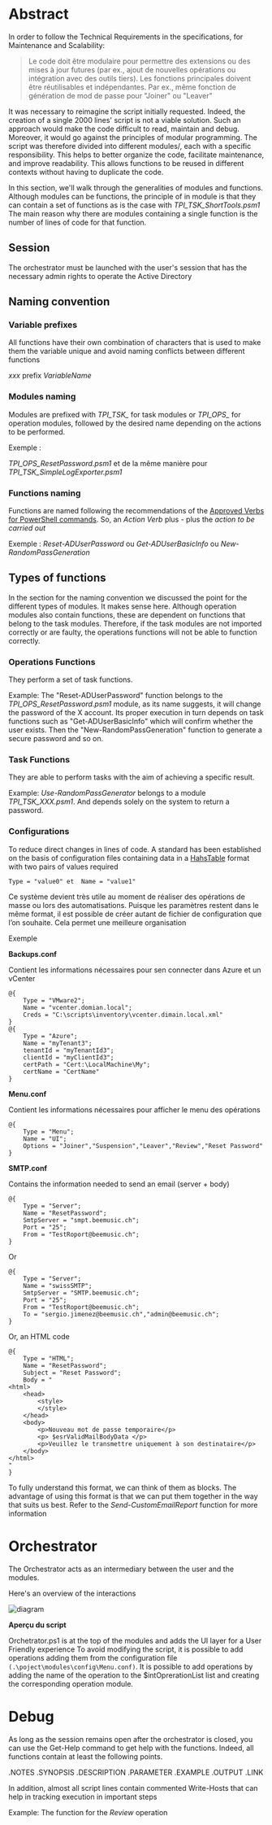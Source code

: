 # Abstract 

In order to follow the Technical Requirements in the specifications, for Maintenance and Scalability:
> Le code doit être modulaire pour permettre des extensions ou des mises à jour futures (par ex., ajout de nouvelles opérations ou intégration avec des outils tiers). Les fonctions principales doivent être réutilisables et indépendantes. Par ex., même fonction de génération de mod de passe pour "Joiner" ou "Leaver" 

It was necessary to reimagine the script initially requested. Indeed, the creation of a single 2000 lines' script is not a viable solution. Such an approach would make the code difficult to read, maintain and debug. Moreover, it would go against the principles of modular programming. The script was therefore divided into different  modules/, each with a specific responsibility. This helps to better organize the code, facilitate maintenance, and improve readability. This allows functions to be reused in different contexts without having to duplicate the code. 

In this section, we'll walk through the generalities of modules and functions. Although modules can be functions, the principle of in module is that they can contain a set of functions as is the case with *TPI_TSK_ShortTools.psm1* The main reason why there are modules containing a single function is the number of lines of code for that function.

## Session 

The orchestrator must be launched with the user's session that has the necessary admin rights to operate the Active Directory 

## Naming convention

### Variable prefixes

All functions have their own combination of characters that is used to make them the variable unique and avoid naming conflicts between different functions 

*xxx* prefix *VariableName*

###  Modules naming

Modules are prefixed with *TPI_TSK_* for task modules or *TPI_OPS_* for operation modules, followed by the desired name depending on the actions to be performed.

Exemple : 

*TPI_OPS_ResetPassword.psm1* et de la même manière pour *TPI_TSK_SimpleLogExporter.psm1*

### Functions naming

Functions are named following the recommendations of the [Approved Verbs for PowerShell commands](https://learn.microsoft.com/en-us/powershell/scripting/developer/cmdlet/approved-verbs-for-windows-powershell-commands?view=powershell-7.5). So, an *Action Verb* plus *-* plus the *action to be carried out*

Exemple : 
*Reset-ADUserPassword* ou *Get-ADUserBasicInfo* ou *New-RandomPassGeneration*

## Types of functions

In the section for the naming convention we discussed the point for the different types of modules. It makes sense here. Although operation modules also contain functions, these are dependent on functions that belong to the task modules. Therefore, if the task modules are not imported correctly or are faulty, the operations functions will not be able to function correctly. 

### Operations Functions

They perform a set of task functions.

Example: The "Reset-ADUserPassword" function belongs to the *TPI_OPS_ResetPassword.psm1* module, as its name suggests, it will change the password of the X account. Its proper execution in turn depends on task functions such as "Get-ADUserBasicInfo" which will confirm whether the user exists. Then the "New-RandomPassGeneration" function to generate a secure password and so on.

### Task Functions 
They are able to perform tasks with the aim of achieving a specific result.

Example: *Use-RandomPassGenerator* belongs to a module *TPI_TSK_XXX.psm1*. And depends solely on the system to return a password.

### Configurations 

To reduce direct changes in lines of code. A standard has been established on the basis of configuration files containing data in a [HahsTable](https://learn.microsoft.com/en-us/powershell/module/microsoft.powershell.core/about/about_hash_tables?view=powershell-7.5) format with two pairs of values required 

`
    Type = "value0"	et 	Name = "value1" 
`

Ce système devient très utile au moment de réaliser des opérations de masse ou lors des automatisations. Puisque les paramètres restent dans le même format, il est possible de créer autant de fichier de configuration que l’on souhaite. Cela permet une meilleure organisation 

Exemple 

**Backups.conf** 

Contient les informations nécessaires pour sen connecter dans Azure et un vCenter 

```
@{
    Type = "VMware2";
    Name = "vcenter.domian.local";
    Creds = "C:\scripts\inventory\vcenter.dimain.local.xml" 
}
@{ 
    Type = "Azure";
    Name = "myTenant3";
    tenantId = "myTenantId3";
    clientId = "myClientId3";
    certPath = "Cert:\LocalMachine\My";
    certName = "CertName"
}
```
**Menu.conf** 

Contient les informations nécessaires pour afficher le menu des opérations

```
@{  
    Type = "Menu";
    Name = "UI";
    Options = "Joiner","Suspension","Leaver","Review","Reset Password"
}
```

**SMTP.conf** 

Contains the information needed to send an email (server + body)

```
@{  
    Type = "Server";
    Name = "ResetPassword";
    SmtpServer = "smpt.beemusic.ch";
    Port = "25";
    From = "TestRoport@beemusic.ch";
} 
```
Or 
```
@{  
    Type = "Server";
    Name = "swissSMTP";
    SmtpServer = "SMTP.beemusic.ch";
    Port = "25";
    From = "TestRoport@beemusic.ch";
    To = "sergio.jimenez@beemusic.ch","admin@beemusic.ch";
}
```
Or, an HTML code
```
@{
    Type = "HTML";
    Name = "ResetPassword";
    Subject = "Reset Password";
    Body = "
<html>
    <head>
        <style>
        </style>
    </head>
    <body>
        <p>Nouveau mot de passe temporaire</p>
        <p> $esrValidMailBodyData </p>
        <p>Veuillez le transmettre uniquement à son destinataire</p>
    </body>
</html>
"
}
```

To fully understand this format, we can think of them as blocks. The advantage of using this format is that we can put them together in the way that suits us best. Refer to the *Send-CustomEmailReport* function for more information 


# Orchestrator 

The Orchestrator acts as an intermediary between the user and the modules.

 Here's an overview of the interactions


![diagram](/documentation/pics/diagram.png)

**Aperçu du script**

Orchetrator.ps1 is at the top of the modules and adds the UI layer for a User Friendly experience To avoid modifying the script, it is possible to add operations adding them from the configuration file `(.\poject\modules\config\Menu.conf)`. It is possible to add operations by adding the name of the operation to the $intOprerationList list and creating the corresponding operation module.



# Debug 

As long as the session remains open after the orchestrator is closed, you can use the Get-Help command to get help with the functions. Indeed, all functions contain at least the following points.

.NOTES      .SYNOPSIS       .DESCRIPTION        .PARAMETER      .EXAMPLE        .OUTPUT     .LINK 

In addition, almost all script lines contain commented Write-Hosts that can help in tracking execution in important steps

Example: The function for the *Review* operation